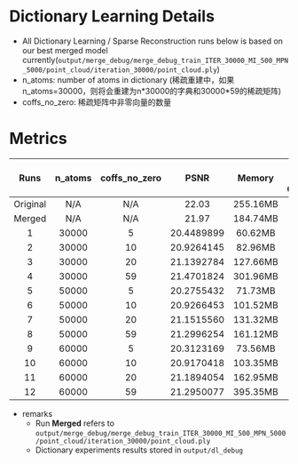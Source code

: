 # Dictionary Learning Details
- All Dictionary Learning / Sparse Reconstruction runs below is based on our best merged model currently(`output/merge_debug/merge_debug_train_ITER_30000_MI_500_MPN_5000/point_cloud/iteration_30000/point_cloud.ply`)
- n_atoms: number of atoms in dictionary (稀疏重建中，如果n_atoms=30000，则将会重建为n\*30000的字典和30000\*59的稀疏矩阵)
- coffs_no_zero: 稀疏矩阵中非零向量的数量

# Metrics
| Runs | n_atoms | coffs_no_zero | PSNR |Memory |  Portion to Origianl | Portion to Merged |
|:---------------:|:---------------:|:---------------:|:---------------:|:---------------:|:---------------:|:---------------:| 
| Original |N/A | N/A | 22.03 | 255.16MB        | 1.00     | 1.39 |
| Merged | N/A | N/A| 21.97 | 184.74MB | 0.72 | 1.00 |
|  1    |   30000      |      5        |     20.4489899        | 60.62MB |0.24 |0.33 |
|  2    |   30000      |      10         |      20.9264145       | 82.96MB | 0.33 |0.45 |
|  3    |   30000      |      20         |      21.1392784       | 127.66MB | 0.50 | 0.69|
|  4    |   30000      |      59         |     21.4701824        | 301.96MB | 1.18 | 1.63|
|  5    |   50000      |      5         |      20.2755432       | 71.73MB | 0.28 | 0.39|
|  6    |   50000      |      10         |     20.9266453        | 101.52MB | 0.40 | 0.55 |
|  7    |   50000      |      20         |      21.1515560       | 131.32MB | 0.63 | 0.87 |
|  8    |   50000      |      59         |      21.2996254       | 161.12MB |1.54 |2.13 |
|  9    |   60000      |      5         |      20.3123169       | 73.56MB | 0.29 | 0.40 |
|  10    |   60000      |     10          |     20.9170418        | 103.35MB | 0.41 | 0.56|
|  11    |    60000     |     20          |      21.1894054       | 162.95MB | 0.64 | 0.88|
|  12    |    60000     |     59          |      21.2950077       | 395.35MB | 1.55 | 2.14|
- remarks
    - Run **Merged** refers to `output/merge_debug/merge_debug_train_ITER_30000_MI_500_MPN_5000/point_cloud/iteration_30000/point_cloud.ply`
    - Dictionary experiments results stored in `output/dl_debug`